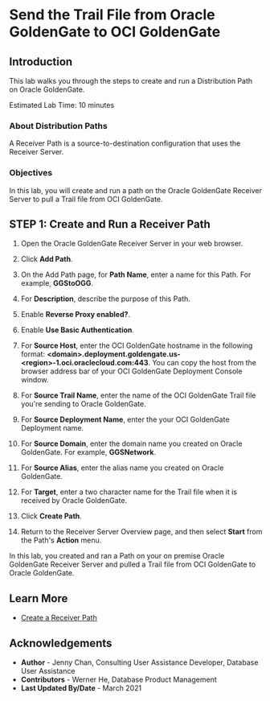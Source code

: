 # Send the Trail File from Oracle GoldenGate to OCI GoldenGate

## Introduction

This lab walks you through the steps to create and run a Distribution Path on Oracle GoldenGate.

Estimated Lab Time: 10 minutes

### About Distribution Paths
A Receiver Path is a source-to-destination configuration that uses the Receiver Server.

### Objectives

In this lab, you will create and run a path on the Oracle GoldenGate Receiver Server to pull a Trail file from OCI GoldenGate.

## **STEP 1**: Create and Run a Receiver Path

1. Open the Oracle GoldenGate Receiver Server in your web browser.

2. Click **Add Path**.

3. On the Add Path page, for **Path Name**, enter a name for this Path. For example, **GGStoOGG**.

4. For **Description**, describe the purpose of this Path.

5. Enable **Reverse Proxy enabled?**.

6. Enable **Use Basic Authentication**.

7. For **Source Host**, enter the OCI GoldenGate hostname in the following format: **\<domain\>.deployment.goldengate.us-\<region\>-1.oci.oraclecloud.com:443**. You can copy the host from the browser address bar of your OCI GoldenGate Deployment Console window.

8. For **Source Trail Name**, enter the name of the OCI GoldenGate Trail file you're sending to Oracle GoldenGate.

9. For **Source Deployment Name**, enter the your OCI GoldenGate Deployment name.

10. For **Source Domain**, enter the domain name you created on Oracle GoldenGate. For example, **GGSNetwork**.

11. For **Source Alias**, enter the alias name you created on Oracle GoldenGate.

12. For **Target**, enter a two character name for the Trail file when it is received by Oracle GoldenGate.

13. Click **Create Path**.

14. Return to the Receiver Server Overview page, and then select **Start** from the Path's **Action** menu.

In this lab, you created and ran a Path on your on premise Oracle GoldenGate Receiver Server and pulled a Trail file from OCI GoldenGate to Oracle GoldenGate.

## Learn More

* [Create a Receiver Path](https://docs.oracle.com/en/cloud/paas/goldengate-service/using/goldengate-deployment-console.html#GUID-F2366D03-55DE-4C90-91FA-7D66491BE1AE)


## Acknowledgements
* **Author** - Jenny Chan, Consulting User Assistance Developer, Database User Assistance
* **Contributors** -  Werner He, Database Product Management
* **Last Updated By/Date** - March 2021


